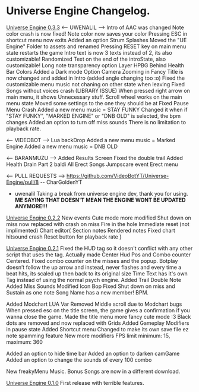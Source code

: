 # Universe Engine Changelog.

[Universe Engine 0.3.3](https://github.com/VideoBotYT/Universe-Engine/releases/tag/0.3.3)
<-- UWENALIL -->
Intro of AAC was changed
Note color crash is now fixed!
Note color now saves your color
Pressing ESC in shortcut menu now exits
Added an option Strum Splashes
Moved the "UE Engine" Folder to assets and renamed
Pressing RESET key on main menu state restarts the game
Intro text is now 3 texts instead of 2, its also customizable!
Randomized Text on the end of the introState, also customizable!
Long note transparency option
Layer HPBG Behind Health Bar Colors
Added a Dark mode Option
Camera Zooming in Fancy Title is now changed and added in Intro (added angle changing too :o)
Fixed the customizable menu music not chaning on other state when leaving
Fixed Songs without voices crash (LIBRARY ISSUE)
When pressed right arrow on main menu, it shows Unnecessary stuff.
Scroll wheel works on the main menu state
Moved some settings to the one they should be at
Fixed Pause Menu Crash
Added a new menu music = STAY FUNKY
Changed it when if "STAY FUNKY", "MARKED ENGINE" or "DNB OLD" is selected, the bpm changes
Added an option to turn off miss sounds
There is no limitation to playback rate.

<-- VIDEOBOT -->
Lua backDrop
Added a new menu music = Marked Engine
Added a new menu music = DNB OLD

<-- BARANMUZU -->
Added Results Screen
Fixed the double trail
Added Health Drain Part 2
baldi
All Erect Songs
Jumpscare event
Erect menu

<-- PULL REQUESTS -->
https://github.com/VideoBotYT/Universe-Engine/pull/8 -- CharGoldenYT

* uwenalil
Taking a break from universe engine dev, thank you for using.
**ME SAYING THAT DOESN'T MEAN THE ENGINE WONT BE UPDATED ANYMORE!!!**

[Universe Engine 0.2.2](https://github.com/VideoBotYT/Universe-Engine/releases/tag/0.2.2)
New events
Cute mode more modified
Shut down on miss now replaced with crash on miss
Fire in the hole
Immediate reset (not implimented)
Chart editor{
    Section notes
    Rendered notes
    Fixed chart hitsound crash
    Reset button for playback rate
}

[Universe Engine 0.2.1](https://github.com/VideoBotYT/Universe-Engine/releases/tag/0.2.1)
Fixed the HUD tag so it doesn't conflict with any other script that uses the tag.
Actually made Center Hud Pos and Combo counter Centered.
Fixed combo counter on the misses and the popup.
Botplay doesn’t follow the up arrow and instead, never flashes and every time a beat hits, its scaled up then back to its original size
Time Text has it's own Tag instead of using the normal psych engine.
Added Trail Double Note
Added Miss Sounds
Modified Icon Bop
Fixed Shut down on miss and Sustain as one note
Song Name has a new member! BPM.

Added Modchart LUA Var
Removed Middle scroll due to Modchart bugs
When pressed esc on the title screen, the game gives a confirmation if you wanna close the game.
Made the title menu more fancy
cute mode :3
Black dots are removed and now replaced with Grids
Added Gameplay Modifiers in pause state
Added Shortcut menu
Changed to make its own save file
ez note spamming feature
New more modifiers
FPS limit minimum: 15, maximum: 360

Added an option to hide time bar
Added an option to darken camGame
Added an option to change the sounds of every 100 combo

New freakyMenu Music.
Bonus Songs are now in a different download.

[Universe Engine 0.1.0](https://github.com/VideoBotYT/Universe-Engine/releases/tag/0.1.0)
First release with terrible features.